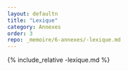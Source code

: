 ```yaml
---
layout: defaultn
title: "Lexique"
category: Annexes
order: 3
repo: _memoire/6-annexes/-lexique.md
---
```

{% include_relative -lexique.md %}
